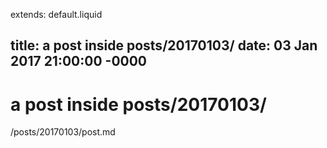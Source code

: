 extends: default.liquid

title: a post inside posts/20170103/
date: 03 Jan 2017 21:00:00 -0000
---

# a post inside posts/20170103/

/posts/20170103/post.md
